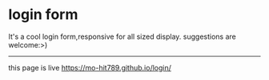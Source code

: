# login form
It's a cool login form,responsive for all sized display.
suggestions are welcome:>)
*****************************************************
this page is live 
https://mo-hit789.github.io/login/
